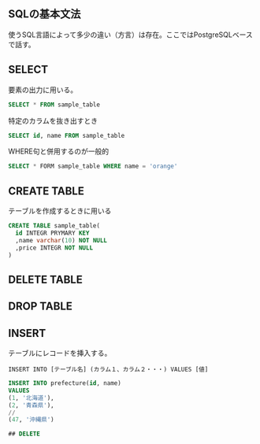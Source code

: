 ## SQLの基本文法

使うSQL言語によって多少の違い（方言）は存在。ここではPostgreSQLベースで話す。

## SELECT

要素の出力に用いる。

```SQL
SELECT * FROM sample_table
```

特定のカラムを抜き出すとき

```SQL
SELECT id, name FROM sample_table
```

WHERE句と併用するのが一般的

```SQL
SELECT * FORM sample_table WHERE name = 'orange'
```

## CREATE TABLE

テーブルを作成するときに用いる

```SQL
CREATE TABLE sample_table(
  id INTEGR PRYMARY KEY
  ,name varchar(10) NOT NULL
  ,price INTEGR NOT NULL
)
```

## DELETE TABLE

## DROP TABLE

## INSERT

テーブルにレコードを挿入する。

`INSERT INTO [テーブル名] (カラム１、カラム２・・・) VALUES [値]`

```SQL
INSERT INTO prefecture(id, name)
VALUES 
(1, '北海道'),
(2, '青森県'),
//
(47, '沖縄県')

## DELETE
